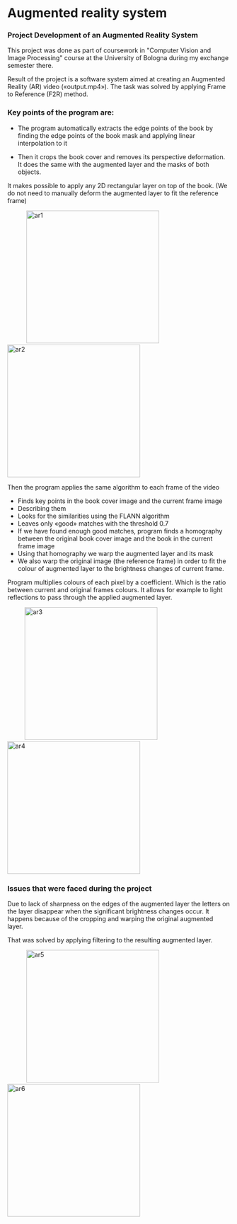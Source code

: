 # Augmented reality system

### Project **Development of an Augmented Reality System** 

This project was done as part of coursework in "Computer Vision and Image Processing" course at the University of Bologna during my exchange semester there.

Result of the project is a software system aimed at creating an Augmented Reality (AR) video («output.mp4»). The task was solved by applying Frame to Reference (F2R) method.

### Key points of the program are:

- The program automatically extracts the edge points of the book by finding the edge points of the book mask and applying linear interpolation to it

- Then it crops the book cover and removes its perspective deformation. It does the same with the augmented layer and the masks of both objects.

It makes possible to apply any 2D rectangular layer on top of the book. (We do not need to manually deform the augmented layer to fit the reference frame)

&nbsp; &nbsp; &nbsp; &nbsp; &nbsp; &nbsp;<img height="300" alt="ar1" src="https://github.com/diana-bsv/augmented-reality-system/assets/127965240/a3fed7e8-5de3-4fd2-bfec-9d50bc3e3dcf">
&nbsp; &nbsp; &nbsp;<img  height="300" alt="ar2" src="https://github.com/diana-bsv/augmented-reality-system/assets/127965240/64e0f924-82be-455d-8b87-1b4e5dce45aa">

Then the program applies the same algorithm to each frame of the video
- Finds key points in the book cover image and the current frame image
- Describing them
- Looks for the similarities using the FLANN algorithm
- Leaves only «good» matches with the threshold 0.7
- If we have found enough good matches, program finds a homography between the original book cover image and the book in the current frame image
- Using that homography we warp the augmented layer and its mask
- We also warp the original image (the reference frame) in order to fit the colour of augmented layer to the brightness changes of current frame.

Program multiplies colours of each pixel by a coefficient. Which is the ratio between current and original frames colours. It allows for example to light reflections to pass through the applied augmented layer.

&nbsp; &nbsp; &nbsp;&nbsp; &nbsp; &nbsp;<img width="300" alt="ar3" src="https://github.com/diana-bsv/augmented-reality-system/assets/127965240/412c743b-9d17-4608-b728-ca275a7517be">
&nbsp; &nbsp; &nbsp;&nbsp; &nbsp; &nbsp;<img width="300" alt="ar4" src="https://github.com/diana-bsv/augmented-reality-system/assets/127965240/56b1e6a1-e9b2-4d00-b988-e0eb26891582">

### Issues that were faced during the project
Due to lack of sharpness on the edges of the augmented layer the letters on the layer disappear when the significant brightness changes occur. It happens because of the cropping and warping the original augmented layer.

That was solved by applying filtering to the resulting augmented layer.

&nbsp; &nbsp; &nbsp; &nbsp; &nbsp; &nbsp;<img width="300" alt="ar5" src="https://github.com/diana-bsv/augmented-reality-system/assets/127965240/9849b848-67d0-4623-b0d0-12e01f92a9a5">
&nbsp; &nbsp; &nbsp; &nbsp; &nbsp; &nbsp;<img width="300"  alt="ar6" src="https://github.com/diana-bsv/augmented-reality-system/assets/127965240/b6be09e7-aa39-4346-a2c9-bca05466f67f">


